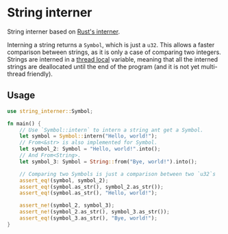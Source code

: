 # String interner

String interner based on [Rust's interner](https://github.com/rust-lang/rust/blob/5528caf91442729b47b8f818be0a0ddfd0c17ffb/src/librustc_span/symbol.rs#L1368).

Interning a string returns a `Symbol`, which is just a `u32`. This allows a faster comparison between strings, as it is only a case of comparing two integers. Strings are interned in a [thread local](https://github.com/ErickHdez96/string-interner/blob/04afbaa84aa8af1962b8bd28caf71f0162eba01b/src/lib.rs#L116) variable, meaning that all the interned strings are deallocated until the end of the program (and it is not yet multi-thread friendly).

## Usage

```rust
use string_interner::Symbol;

fn main() {
    // Use `Symbol::intern` to intern a string ant get a Symbol.
    let symbol = Symbol::intern("Hello, world!");
    // From<&str> is also implemented for Symbol.
    let symbol_2: Symbol = "Hello, world!".into();
    // And From<String>.
    let symbol_3: Symbol = String::from("Bye, world!").into();

    // Comparing two Symbols is just a comparison between two `u32`s
    assert_eq!(symbol, symbol_2);
    assert_eq!(symbol.as_str(), symbol_2.as_str());
    assert_eq!(symbol.as_str(), "Hello, world!");

    assert_ne!(symbol_2, symbol_3);
    assert_ne!(symbol_2.as_str(), symbol_3.as_str());
    assert_eq!(symbol_3.as_str(), "Bye, world!");
}
```
